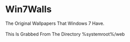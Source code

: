 # Win7Walls
The Original Wallpapers That Windows 7 Have.<br>
<br>
This Is Grabbed From The Directory %systemroot%/web
